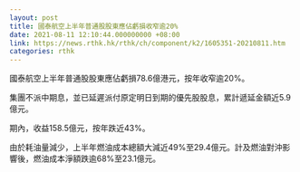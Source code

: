 ```yaml
---
layout: post
title: 國泰航空上半年普通股股東應佔虧損收窄逾20%
date: 2021-08-11 12:10:44.000000000 +08:00
link: https://news.rthk.hk/rthk/ch/component/k2/1605351-20210811.htm
categories: rthk
---
```


國泰航空上半年普通股股東應佔虧損78.6億港元，按年收窄逾20%。

集團不派中期息，並已延遲派付原定明日到期的優先股股息，累計遞延金額近5.9億元。

期內，收益158.5億元，按年跌近43%。

由於耗油量減少，上半年燃油成本總額大減近49%至29.4億元。計及燃油對沖影響後，燃油成本淨額跌逾68%至23.1億元。
